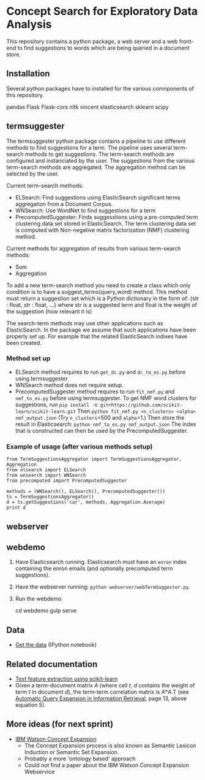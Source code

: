 # Concept Search for Exploratory Data Analysis

This repository contains a python package, a web server and a web front-end to find suggestions to words which are being queried in a document store.

## Installation

Several python packages have to installed for the various comnponents of this repository.

pandas Flask Flask-cors nltk vincent elasticsearch sklearn scipy

## termsuggester

The termsuggester python package contains a pipeline to use different methods to find suggestions for a term.
The pipeline uses several term-search methods to get suggestions. The term-search methods are configured and instanciated by the user.
The suggestions from the various term-search methods are aggregated. The aggregation method can be selected by the user.

Current term-search methods:
 - ELSearch: Find suggestions using ElasticSearch significant terms aggregation from a Document Corpus.
 - WNSearch: Use WordNet to find suggestions for a term
 - PrecomputedSuggester: Finds suggesstions using a pre-computed term clustering data set stored in ElasticSearch. The term clustering data set is computed with Non-negative matrix factorization (NMF) clustering method.

Current methods for aggregation of results from various term-search methods:
 - Sum
 - Aggregation

To add a new term-search method you need to create a class which only condition is to have a suggest_terms(query_word) method.
This method must return a suggestion set which is a Python dictionary in the form of:
{str : float, str : float, ...}
where str is a suggested term and float is the weight of the suggestion (how relevant it is)

The search-term methods may use other applications such as ElasticSearch. In the package we assume that such applications have been properly set up.
For example that the related ElasticSearch indixes have been created.

### Method set up

- ELSearch method requires to run `get_dc.py` and `dc_to_es.py` before using termsuggester.
- WNSearch method does not require setup.
- PrecomputedSuggester method requires to run `fit_nmf.py` and `nmf_to_es.py` before using termsuggester.
To get NMF word clusters for suggestions, run
    `pip install -U git+https://github.com/scikit-learn/scikit-learn.git`
Then
    `python fit_nmf.py <n_clusters> <alpha> nmf_output.json`
(Try `n_clusters`=500 and `alpha`=1.)
Then store the result in Elasticsearch:
    `python nmf_to_es.py nmf_output.json`
The index that is constructed can then be used by the PrecomputedSuggester.

### Example of usage (after various methods setup)

```
from TermSuggestionsAggregator import TermSuggestionsAggregator, Aggregation
from elsearch import ELSearch
from wnsearch import WNSearch
from precomputed import PrecomputedSuggester

methods = (WNSearch(), ELSearch(), PrecomputedSuggester())
ts = TermSuggestionsAggregator()
d = ts.getSuggestions('car', methods, Aggregation.Average)
print d
```

## webserver

## webdemo

1. Have Elasticsearch running. Elasticsearch must have an `enron` index
   containing the enron emails (and optionally precomputed term suggestions).
2. Have the webserver running: `python webserver/webTermSuggester.py`.
3. Run the webdemo

    cd webdemo
    gulp serve

## Data

* [Get the data](https://github.com/nlesc-sherlock/concept-search/blob/develop/GettingTheData.ipynb)
(IPython notebook)

## Related documentation

* [Text feature extraction using scikit-learn](http://scikit-learn.org/stable/modules/feature_extraction.html#text-feature-extraction)
* Given a term-document matrix _A_ (where cell _t_, _d_ contains the weight of term _t_ in document _d_),
the term-term correlation matrix is _A_*_A_.T (see
[Automatic Query Expansion in Information Retrieval](http://www-labs.iro.umontreal.ca/~nie/IFT6255/carpineto-Survey-QE.pdf),
page 13, above equation 5).

## More ideas (for next sprint)

* [IBM Watson Concept Expansion](http://concept-expansion-demo.mybluemix.net/)
  * The Concept Expansion process is also known as Semantic Lexicon Induction
  or Semantic Set Expansion.
  * Probably a more 'ontology based' approach
  * Could not find a paper about the IBM Watson Concept Expansion Webservice
